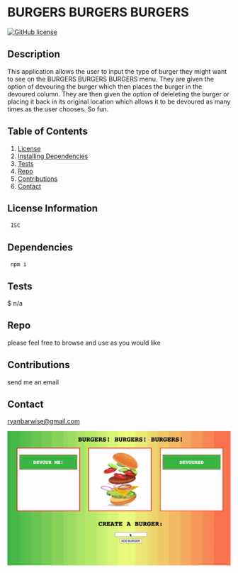 # BURGERS BURGERS BURGERS
  
  [![GitHub license](https://img.shields.io/github/last-commit/ryanbarwise/employee-tracker)](https://github.com/ryanbarwise/burger)
   


  ## Description
 This application allows the user to input the type of burger they might want to see on the BURGERS BURGERS BURGERS menu.  They are given the option of devouring the burger which then places the burger in the devoured column.  They are then given the option of deleleting the burger or placing it back in its original location which allows it to be devoured as many times as the user chooses.  So fun. 

  ## Table of Contents
  1. [License](#license)
  2. [Installing Dependencies](#dependencies)
  3. [Tests](#tests)
  3. [Repo](#repo)
  4. [Contributions](#contributions)
  5. [Contact](#contact)

  <a name = "license"></a>
  ## License Information
     ISC

  <a name = "dependencies"></a>
  ## Dependencies
     npm i

  <a name = "tests"></a>
  ## Tests
   $ n/a

  <a name = "repo"></a>
  ## Repo
  please feel free to browse and use as you would like

  <a name = "contributions"></a>
  ## Contributions 
   send me an email

  <a name = "contact"></a>
  ## Contact
  <ryanbarwise@gmail.com>

  ![](burger.gif)
  
